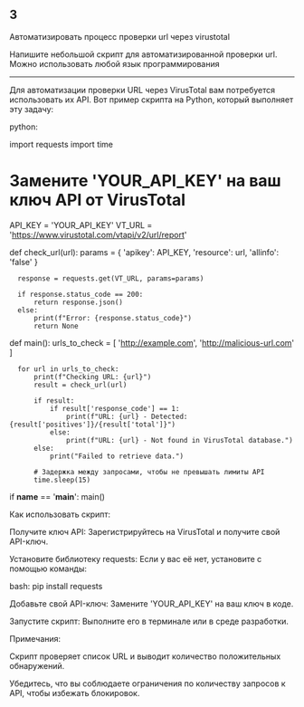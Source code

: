 ## 3

Автоматизировать процесс проверки url через virustotal

Напишите небольшой скрипт для автоматизированной проверки url.    Можно использовать любой язык программирования

___

Для автоматизации проверки URL через VirusTotal вам потребуется использовать их API. Вот пример скрипта на Python, который выполняет эту задачу:

python:
  
  import requests
  import time
  
  # Замените 'YOUR_API_KEY' на ваш ключ API от VirusTotal
  API_KEY = 'YOUR_API_KEY'
  VT_URL = 'https://www.virustotal.com/vtapi/v2/url/report'
  
  def check_url(url):
      params = {
          'apikey': API_KEY,
          'resource': url,
          'allinfo': 'false'
      }
      
      response = requests.get(VT_URL, params=params)
      
      if response.status_code == 200:
          return response.json()
      else:
          print(f"Error: {response.status_code}")
          return None
  
  def main():
      urls_to_check = [
          'http://example.com',
          'http://malicious-url.com'
      ]
  
      for url in urls_to_check:
          print(f"Checking URL: {url}")
          result = check_url(url)
  
          if result:
              if result['response_code'] == 1:
                  print(f"URL: {url} - Detected: {result['positives']}/{result['total']}")
              else:
                  print(f"URL: {url} - Not found in VirusTotal database.")
          else:
              print("Failed to retrieve data.")
  
          # Задержка между запросами, чтобы не превышать лимиты API
          time.sleep(15)
  
  if __name__ == '__main__':
      main()
    
Как использовать скрипт:

Получите ключ API: Зарегистрируйтесь на VirusTotal и получите свой API-ключ.

Установите библиотеку requests: Если у вас её нет, установите с помощью команды:

  bash:
  pip install requests
  
Добавьте свой API-ключ: Замените 'YOUR_API_KEY' на ваш ключ в коде.

Запустите скрипт: Выполните его в терминале или в среде разработки.

Примечания:

Скрипт проверяет список URL и выводит количество положительных обнаружений.

Убедитесь, что вы соблюдаете ограничения по количеству запросов к API, чтобы избежать блокировок.

